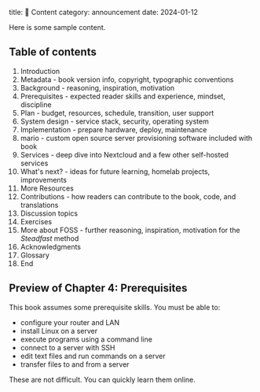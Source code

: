 title: 📑 Content
category: announcement
date: 2024-01-12


Here is some sample content.


## Table of contents

1.  Introduction
2.  Metadata - book version info, copyright, typographic conventions
3.  Background - reasoning, inspiration, motivation
4.  Prerequisites - expected reader skills and experience, mindset, discipline
5.  Plan - budget, resources, schedule, transition, user support
6.  System design - service stack, security, operating system
7.  Implementation - prepare hardware, deploy, maintenance
8.  mario - custom open source server provisioning software included with book
9.  Services - deep dive into Nextcloud and a few other self-hosted services
10. What\'s next? - ideas for future learning, homelab projects, improvements
11. More Resources
12. Contributions - how readers can contribute to the book, code, and translations
13. Discussion topics
14. Exercises
15. More about FOSS - further reasoning, inspiration, motivation for the *Steadfast* method
16. Acknowledgments
17. Glossary
18. End

## Preview of Chapter 4: Prerequisites

This book assumes some prerequisite skills. You must be able to:

* configure your router and LAN
* install Linux on a server
* execute programs using a command line
* connect to a server with SSH
* edit text files and run commands on a server
* transfer files to and from a server

These are not difficult. You can quickly learn them online.
